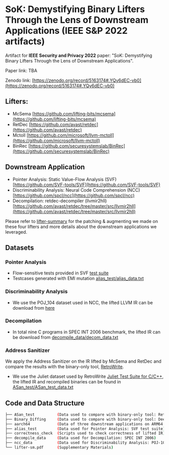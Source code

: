 # SoK: Demystifying Binary Lifters Through the Lens of Downstream Applications (IEEE S&P 2022 artifacts)


Artifact for **IEEE Security and Privacy 2022** paper: "SoK: Demystifying Binary Lifters Through the Lens of Downstream Applications".

Paper link: TBA

Zenodo link: [https://zenodo.org/record/5163174#.YQy6dEC-vb0](https://zenodo.org/record/5163174#.YQy6dEC-vb0)

## Lifters:

 * McSema [https://github.com/lifting-bits/mcsema](https://github.com/lifting-bits/mcsema)
 * RetDec [https://github.com/avast/retdec](https://github.com/avast/retdec)
 * Mctoll [https://github.com/microsoft/llvm-mctoll](https://github.com/microsoft/llvm-mctoll)
 * BinRec [https://github.com/securesystemslab/BinRec](https://github.com/securesystemslab/BinRec)

## Downstream Application

 * Pointer Analysis: Static Value-Flow Analysis (SVF)  [https://github.com/SVF-tools/SVF](https://github.com/SVF-tools/SVF)
 * Discriminability Analysis: Neural Code Comprehension (NCC) [https://github.com/spcl/ncc](https://github.com/spcl/ncc)
 * Decompilation: retdec-decompiler (llvmir2hll) [https://github.com/avast/retdec/tree/master/src/llvmir2hll](https://github.com/avast/retdec/tree/master/src/llvmir2hll)

Please refer to [lifter-summary](https://github.com/monkbai/ir_lifting_data/blob/master/lifter-sm.pdf) for the patching & augmenting we made on these four lifters and more details about the downstream applications we leveraged.

## Datasets

### Pointer Analysis
 * Flow-sensitive tests provided in SVF [test suite](https://github.com/SVF-tools/Test-Suite/tree/master/test_cases_bc/fs_tests)
 * Testcases generated with EMI mutation [alias_test/alias_data.txt](https://github.com/monkbai/ir_lifting_data/blob/master/alias_test/alias_data.txt)

### Discriminability Analysis
 * We use the POJ_104 dataset used in NCC, the lifted LLVM IR can be download from [here](https://github.com/monkbai/ir_lifting_data/blob/master/ncc_data/ncc_data.txt)

### Decompilation
 * In total nine C programs in SPEC INT 2006 benchmark, the lifted IR can be download from [decompile_data/decom_data.txt](https://github.com/monkbai/ir_lifting_data/blob/master/decompile_data/decom_data.txt)

### Address Sanitizer 
We apply the Address Sanitizer on the IR lifted by McSema and RetDec and compare the results with the binary-only tool, [RetroWrite](https://github.com/HexHive/retrowrite).

 * We use the Juliet dataset used by RetroWrite [Juliet Test Suite for C/C++](https://samate.nist.gov/SRD/testsuite.php), the lifted IR and recompiled binaries can be found in [ASan_test/ASan_test_data.txt](https://github.com/monkbai/ir_lifting_data/blob/master/ASan_test/ASan_test_data.txt)

## Code and Data Structure

```bash
├── ASan_test          (Data used to compare with binary-only tool: RetroWrite)
├── Binary_Diffing     (Data used to compare with binary-only tool: DeepBinDiff)
├── aarch64            (Data of three downstream applications on ARM64 platform)
├── alias_test         (Data used for Pointer Analysis: SVF test suite)
├── correctness_check  (Scripts used to check correctness of lifted IR)
├── decompile_data     (Data used for Decompilation: SPEC INT 2006)
├── ncc_data           (Data used for Discriminability Analysis: POJ-104)
└── lifter-sm.pdf      (Supplementary Materials)
```
